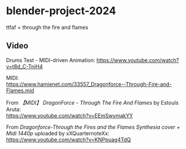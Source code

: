 # blender-project-2024
ttfaf = through the fire and flames

## Video
Drums Test - MIDI-driven Animation: https://www.youtube.com/watch?v=t8d_C-TnjH4

MIDI:  
https://www.hamienet.com/33557_Dragonforce--Through-Fire-and-Flames.mid

From _【MIDI】 DragonForce - Through The Fire And Flames_ by Estouls Aruta:  
https://www.youtube.com/watch?v=EEmSwymakYY

From _Dragonforce-Through the Fires and the Flames Synthesia cover + Midi 1440p_ uploaded by xXQuarternoteXx:  
https://www.youtube.com/watch?v=KNPpuag4TdQ
